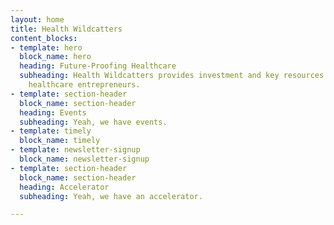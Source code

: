 ```yaml
---
layout: home
title: Health Wildcatters
content_blocks:
- template: hero
  block_name: hero
  heading: Future-Proofing Healthcare
  subheading: Health Wildcatters provides investment and key resources to support
    healthcare entrepreneurs.
- template: section-header
  block_name: section-header
  heading: Events
  subheading: Yeah, we have events.
- template: timely
  block_name: timely
- template: newsletter-signup
  block_name: newsletter-signup
- template: section-header
  block_name: section-header
  heading: Accelerator
  subheading: Yeah, we have an accelerator.

---
```

